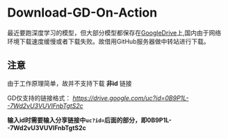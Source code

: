 # Download-GD-On-Action
最近要跑深度学习的模型，但大部分模型都保存在[GoogleDrive](http://drive.google.com/)上,国内由于网络环境下载速度缓慢或者下载失败。故借用GitHub服务器做中转站进行下载。
## 注意
由于工作原理简单，故并不支持下载 **非id** 链接

GD仅支持的链接格式：
*https://drive.google.com/uc?id=0B9P1L--7Wd2vU3VUVlFnbTgtS2c*

**输入id时需要输入分享链接中`uc?id=`后面的部分，即0B9P1L--7Wd2vU3VUVlFnbTgtS2c**
